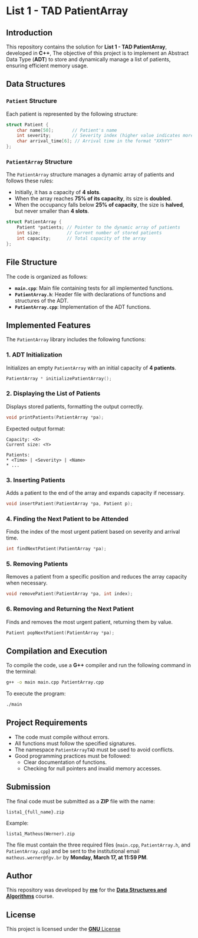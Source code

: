 # List 1 - TAD PatientArray

## Introduction
This repository contains the solution for **List 1 - TAD PatientArray**, developed in **C++**, The objective of this project is to implement an Abstract Data Type (**ADT**) to store and dynamically manage a list of patients, ensuring efficient memory usage.

## Data Structures

### `Patient` Structure
Each patient is represented by the following structure:

```cpp
struct Patient {
    char name[50];       // Patient's name
    int severity;        // Severity index (higher value indicates more severe condition)
    char arrival_time[6]; // Arrival time in the format "XXhYY"
};
```

### `PatientArray` Structure
The `PatientArray` structure manages a dynamic array of patients and follows these rules:
- Initially, it has a capacity of **4 slots**.
- When the array reaches **75% of its capacity**, its size is **doubled**.
- When the occupancy falls below **25% of capacity**, the size is **halved**, but never smaller than **4 slots**.

```cpp
struct PatientArray {
    Patient *patients; // Pointer to the dynamic array of patients
    int size;          // Current number of stored patients
    int capacity;      // Total capacity of the array
};
```

## File Structure
The code is organized as follows:
- **`main.cpp`**: Main file containing tests for all implemented functions.
- **`PatientArray.h`**: Header file with declarations of functions and structures of the ADT.
- **`PatientArray.cpp`**: Implementation of the ADT functions.

## Implemented Features
The `PatientArray` library includes the following functions:

### 1. ADT Initialization
Initializes an empty `PatientArray` with an initial capacity of **4 patients**.
```cpp
PatientArray * initializePatientArray();
```

### 2. Displaying the List of Patients
Displays stored patients, formatting the output correctly.
```cpp
void printPatients(PatientArray *pa);
```
Expected output format:
```
Capacity: <X>
Current size: <Y>

Patients:
* <Time> | <Severity> | <Name>
* ...
```

### 3. Inserting Patients
Adds a patient to the end of the array and expands capacity if necessary.
```cpp
void insertPatient(PatientArray *pa, Patient p);
```

### 4. Finding the Next Patient to be Attended
Finds the index of the most urgent patient based on severity and arrival time.
```cpp
int findNextPatient(PatientArray *pa);
```

### 5. Removing Patients
Removes a patient from a specific position and reduces the array capacity when necessary.
```cpp
void removePatient(PatientArray *pa, int index);
```

### 6. Removing and Returning the Next Patient
Finds and removes the most urgent patient, returning them by value.
```cpp
Patient popNextPatient(PatientArray *pa);
```

## Compilation and Execution
To compile the code, use a **G++** compiler and run the following command in the terminal:
```sh
g++ -o main main.cpp PatientArray.cpp
```
To execute the program:
```sh
./main
```

## Project Requirements
- The code must compile without errors.
- All functions must follow the specified signatures.
- The namespace `PatientArrayTAD` must be used to avoid conflicts.
- Good programming practices must be followed:
  - Clear documentation of functions.
  - Checking for null pointers and invalid memory accesses.
  
## Submission
The final code must be submitted as a **ZIP** file with the name:
```
lista1_{full_name}.zip
```
Example:
```
lista1_Matheus(Werner).zip
```
The file must contain the three required files (`main.cpp`, `PatientArray.h`, and `PatientArray.cpp`) and be sent to the institutional email `matheus.werner@fgv.br` by **Monday, March 17, at 11:59 PM**.

## Author
This repository was developed by **[me](https://github.com/arthurabello)** for the [**Data Structures and Algorithms**](https://github.com/matwerner/fgv-ed) course.

## License
This project is licensed under the [**GNU** License](https://github.com/arthurabello/EDA-Lista-1/blob/main/LICENSE)

